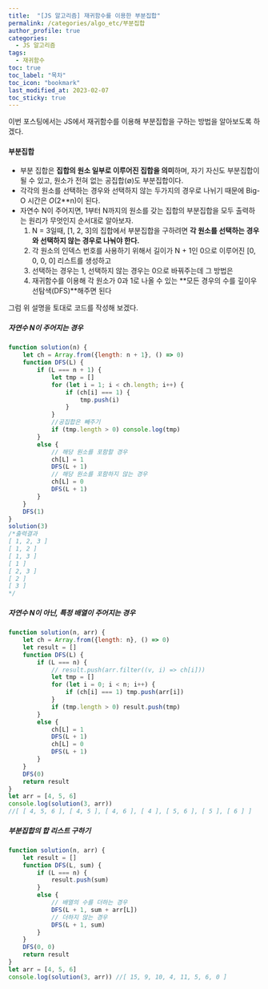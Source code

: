 ```yaml
---
title:  "[JS 알고리즘] 재귀함수를 이용한 부분집합"
permalink: /categories/algo_etc/부분집합
author_profile: true
categories:
  - JS 알고리즘
tags:
  - 재귀함수
toc: true
toc_label: "목차"
toc_icon: "bookmark"
last_modified_at: 2023-02-07
toc_sticky: true 
---
```


 이번 포스팅에서는 JS에서 재귀함수를 이용해 부분집합을 구하는 방법을 알아보도록 하겠다.



#### 부분집합

- 부분 집합은 **집합의 원소 일부로 이루어진 집합을 의미**하며, 자기 자신도 부분집합이 될 수 있고, 원소가 전혀 없는 공집합(∅)도 부분집합이다.
- 각각의 원소를 선택하는 경우와 선택하지 않는 두가지의 경우로 나뉘기 때문에 Big-O 시간은 *O*(2**n)이 된다.
- 자연수 N이 주어지면, 1부터 N까지의 원소를 갖는 집합의 부분집합을 모두 출력하는 원리가 무엇인지 순서대로 알아보자.
  1. N = 3일때, [1, 2, 3]의 집합에서 부분집합을 구하려면 **각 원소를 선택하는 경우와 선택하지 않는 경우로 나눠야 한다.**
  2. 각 원소의 인덱스 번호를 사용하기 위해서 길이가 N + 1인 0으로 이루어진 [0, 0, 0, 0] 리스트를 생성하고 
  3. 선택하는 경우는 1, 선택하지 않는 경우는 0으로 바꿔주는데 그 방법은
  4. 재귀함수를 이용해 각 원소가 0과 1로 나올 수 있는 **모든 경우의 수를 깊이우선탐색(DFS)**해주면 된다

그럼 위 설명을 토대로 코드를 작성해 보겠다.

##### 자연수 N이 주어지는 경우

```js
function solution(n) {
    let ch = Array.from({length: n + 1}, () => 0)
    function DFS(L) {
        if (L === n + 1) {
            let tmp = []
            for (let i = 1; i < ch.length; i++) {
                if (ch[i] === 1) {
                    tmp.push(i)
                }
            }
            //공집합은 빼주기
            if (tmp.length > 0) console.log(tmp)
        }
        else {
            // 해당 원소를 포함할 경우
            ch[L] = 1
            DFS(L + 1)
            // 해당 원소를 포함하지 않는 경우
            ch[L] = 0
            DFS(L + 1)
        }
    }
    DFS(1)
}
solution(3)
/*출력결과
[ 1, 2, 3 ]
[ 1, 2 ]
[ 1, 3 ]
[ 1 ]
[ 2, 3 ]
[ 2 ]
[ 3 ]
*/
```



##### 자연수 N이 아닌, 특정 배열이 주어지는 경우

```js
function solution(n, arr) {
    let ch = Array.from({length: n}, () => 0)
    let result = []
    function DFS(L) {
        if (L === n) {
            // result.push(arr.filter((v, i) => ch[i]))
            let tmp = []
            for (let i = 0; i < n; i++) {
                if (ch[i] === 1) tmp.push(arr[i])
            }
            if (tmp.length > 0) result.push(tmp)
        }
        else {
            ch[L] = 1
            DFS(L + 1)
            ch[L] = 0
            DFS(L + 1)            
        }
    }
    DFS(0)
    return result
}
let arr = [4, 5, 6]
console.log(solution(3, arr)) 
//[ [ 4, 5, 6 ], [ 4, 5 ], [ 4, 6 ], [ 4 ], [ 5, 6 ], [ 5 ], [ 6 ] ]
```



##### 부분집합의 합 리스트 구하기

```js
function solution(n, arr) {
    let result = []
    function DFS(L, sum) {
        if (L === n) {
            result.push(sum)
        }
        else {
            // 배열의 수를 더하는 경우
            DFS(L + 1, sum + arr[L])
            // 더하지 않는 경우
            DFS(L + 1, sum)
        }
    }
    DFS(0, 0)
    return result
}
let arr = [4, 5, 6]
console.log(solution(3, arr)) //[ 15, 9, 10, 4, 11, 5, 6, 0 ]
```


